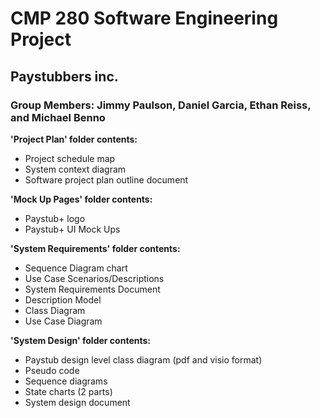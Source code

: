 # CMP 280 Software Engineering Project
## Paystubbers inc.
### Group Members: Jimmy Paulson, Daniel Garcia, Ethan Reiss, and Michael Benno

**'Project Plan' folder contents:**
* Project schedule map
* System context diagram
* Software project plan outline document

**'Mock Up Pages' folder contents:**
* Paystub+ logo
* Paystub+ UI Mock Ups

**'System Requirements' folder contents:**
* Sequence Diagram chart
* Use Case Scenarios/Descriptions
* System Requirements Document
* Description Model
* Class Diagram
* Use Case Diagram

**'System Design' folder contents:**
* Paystub design level class diagram (pdf and visio format)
* Pseudo code
* Sequence diagrams
* State charts (2 parts)
* System design document
